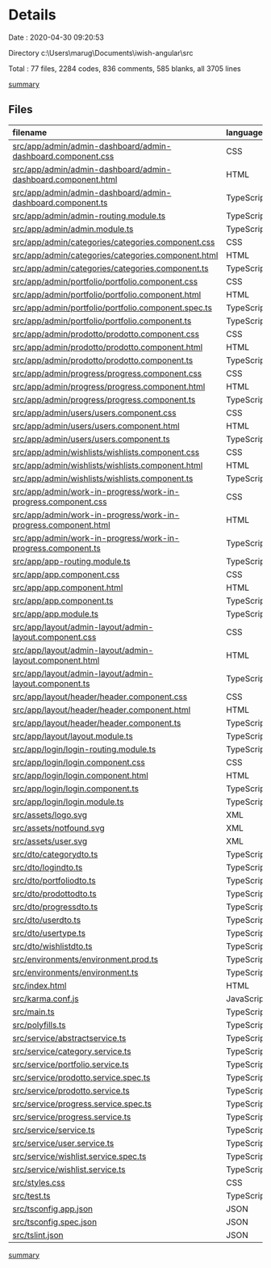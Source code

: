 # Details

Date : 2020-04-30 09:20:53

Directory c:\Users\marug\Documents\iwish-angular\src

Total : 77 files,  2284 codes, 836 comments, 585 blanks, all 3705 lines

[summary](results.md)

## Files
| filename | language | code | comment | blank | total |
| :--- | :--- | ---: | ---: | ---: | ---: |
| [src/app/admin/admin-dashboard/admin-dashboard.component.css](/src/app/admin/admin-dashboard/admin-dashboard.component.css) | CSS | 49 | 4 | 10 | 63 |
| [src/app/admin/admin-dashboard/admin-dashboard.component.html](/src/app/admin/admin-dashboard/admin-dashboard.component.html) | HTML | 6 | 8 | 2 | 16 |
| [src/app/admin/admin-dashboard/admin-dashboard.component.ts](/src/app/admin/admin-dashboard/admin-dashboard.component.ts) | TypeScript | 14 | 4 | 7 | 25 |
| [src/app/admin/admin-routing.module.ts](/src/app/admin/admin-routing.module.ts) | TypeScript | 28 | 12 | 1 | 41 |
| [src/app/admin/admin.module.ts](/src/app/admin/admin.module.ts) | TypeScript | 21 | 8 | 1 | 30 |
| [src/app/admin/categories/categories.component.css](/src/app/admin/categories/categories.component.css) | CSS | 119 | 1 | 24 | 144 |
| [src/app/admin/categories/categories.component.html](/src/app/admin/categories/categories.component.html) | HTML | 135 | 42 | 12 | 189 |
| [src/app/admin/categories/categories.component.ts](/src/app/admin/categories/categories.component.ts) | TypeScript | 77 | 0 | 14 | 91 |
| [src/app/admin/portfolio/portfolio.component.css](/src/app/admin/portfolio/portfolio.component.css) | CSS | 74 | 0 | 25 | 99 |
| [src/app/admin/portfolio/portfolio.component.html](/src/app/admin/portfolio/portfolio.component.html) | HTML | 77 | 2 | 20 | 99 |
| [src/app/admin/portfolio/portfolio.component.spec.ts](/src/app/admin/portfolio/portfolio.component.spec.ts) | TypeScript | 20 | 0 | 6 | 26 |
| [src/app/admin/portfolio/portfolio.component.ts](/src/app/admin/portfolio/portfolio.component.ts) | TypeScript | 53 | 0 | 18 | 71 |
| [src/app/admin/prodotto/prodotto.component.css](/src/app/admin/prodotto/prodotto.component.css) | CSS | 80 | 51 | 19 | 150 |
| [src/app/admin/prodotto/prodotto.component.html](/src/app/admin/prodotto/prodotto.component.html) | HTML | 92 | 86 | 8 | 186 |
| [src/app/admin/prodotto/prodotto.component.ts](/src/app/admin/prodotto/prodotto.component.ts) | TypeScript | 83 | 0 | 22 | 105 |
| [src/app/admin/progress/progress.component.css](/src/app/admin/progress/progress.component.css) | CSS | 69 | 151 | 16 | 236 |
| [src/app/admin/progress/progress.component.html](/src/app/admin/progress/progress.component.html) | HTML | 84 | 150 | 12 | 246 |
| [src/app/admin/progress/progress.component.ts](/src/app/admin/progress/progress.component.ts) | TypeScript | 71 | 0 | 33 | 104 |
| [src/app/admin/users/users.component.css](/src/app/admin/users/users.component.css) | CSS | 37 | 1 | 11 | 49 |
| [src/app/admin/users/users.component.html](/src/app/admin/users/users.component.html) | HTML | 69 | 0 | 2 | 71 |
| [src/app/admin/users/users.component.ts](/src/app/admin/users/users.component.ts) | TypeScript | 31 | 0 | 10 | 41 |
| [src/app/admin/wishlists/wishlists.component.css](/src/app/admin/wishlists/wishlists.component.css) | CSS | 12 | 0 | 3 | 15 |
| [src/app/admin/wishlists/wishlists.component.html](/src/app/admin/wishlists/wishlists.component.html) | HTML | 68 | 3 | 8 | 79 |
| [src/app/admin/wishlists/wishlists.component.ts](/src/app/admin/wishlists/wishlists.component.ts) | TypeScript | 36 | 0 | 12 | 48 |
| [src/app/admin/work-in-progress/work-in-progress.component.css](/src/app/admin/work-in-progress/work-in-progress.component.css) | CSS | 0 | 0 | 1 | 1 |
| [src/app/admin/work-in-progress/work-in-progress.component.html](/src/app/admin/work-in-progress/work-in-progress.component.html) | HTML | 5 | 0 | 0 | 5 |
| [src/app/admin/work-in-progress/work-in-progress.component.ts](/src/app/admin/work-in-progress/work-in-progress.component.ts) | TypeScript | 11 | 0 | 5 | 16 |
| [src/app/app-routing.module.ts](/src/app/app-routing.module.ts) | TypeScript | 10 | 9 | 3 | 22 |
| [src/app/app.component.css](/src/app/app.component.css) | CSS | 1 | 0 | 2 | 3 |
| [src/app/app.component.html](/src/app/app.component.html) | HTML | 1 | 1 | 0 | 2 |
| [src/app/app.component.ts](/src/app/app.component.ts) | TypeScript | 9 | 0 | 2 | 11 |
| [src/app/app.module.ts](/src/app/app.module.ts) | TypeScript | 24 | 7 | 3 | 34 |
| [src/app/layout/admin-layout/admin-layout.component.css](/src/app/layout/admin-layout/admin-layout.component.css) | CSS | 3 | 0 | 1 | 4 |
| [src/app/layout/admin-layout/admin-layout.component.html](/src/app/layout/admin-layout/admin-layout.component.html) | HTML | 10 | 0 | 1 | 11 |
| [src/app/layout/admin-layout/admin-layout.component.ts](/src/app/layout/admin-layout/admin-layout.component.ts) | TypeScript | 11 | 0 | 5 | 16 |
| [src/app/layout/header/header.component.css](/src/app/layout/header/header.component.css) | CSS | 0 | 61 | 0 | 61 |
| [src/app/layout/header/header.component.html](/src/app/layout/header/header.component.html) | HTML | 19 | 30 | 26 | 75 |
| [src/app/layout/header/header.component.ts](/src/app/layout/header/header.component.ts) | TypeScript | 14 | 0 | 5 | 19 |
| [src/app/layout/layout.module.ts](/src/app/layout/layout.module.ts) | TypeScript | 13 | 9 | 3 | 25 |
| [src/app/login/login-routing.module.ts](/src/app/login/login-routing.module.ts) | TypeScript | 11 | 9 | 3 | 23 |
| [src/app/login/login.component.css](/src/app/login/login.component.css) | CSS | 180 | 42 | 39 | 261 |
| [src/app/login/login.component.html](/src/app/login/login.component.html) | HTML | 34 | 21 | 10 | 65 |
| [src/app/login/login.component.ts](/src/app/login/login.component.ts) | TypeScript | 36 | 0 | 9 | 45 |
| [src/app/login/login.module.ts](/src/app/login/login.module.ts) | TypeScript | 14 | 6 | 4 | 24 |
| [src/assets/logo.svg](/src/assets/logo.svg) | XML | 1 | 0 | 0 | 1 |
| [src/assets/notfound.svg](/src/assets/notfound.svg) | XML | 26 | 0 | 1 | 27 |
| [src/assets/user.svg](/src/assets/user.svg) | XML | 72 | 1 | 1 | 74 |
| [src/dto/categorydto.ts](/src/dto/categorydto.ts) | TypeScript | 12 | 0 | 10 | 22 |
| [src/dto/logindto.ts](/src/dto/logindto.ts) | TypeScript | 9 | 0 | 5 | 14 |
| [src/dto/portfoliodto.ts](/src/dto/portfoliodto.ts) | TypeScript | 9 | 0 | 12 | 21 |
| [src/dto/prodottodto.ts](/src/dto/prodottodto.ts) | TypeScript | 18 | 0 | 11 | 29 |
| [src/dto/progressdto.ts](/src/dto/progressdto.ts) | TypeScript | 15 | 0 | 11 | 26 |
| [src/dto/userdto.ts](/src/dto/userdto.ts) | TypeScript | 7 | 8 | 8 | 23 |
| [src/dto/usertype.ts](/src/dto/usertype.ts) | TypeScript | 4 | 0 | 1 | 5 |
| [src/dto/wishlistdto.ts](/src/dto/wishlistdto.ts) | TypeScript | 11 | 0 | 8 | 19 |
| [src/environments/environment.prod.ts](/src/environments/environment.prod.ts) | TypeScript | 3 | 0 | 1 | 4 |
| [src/environments/environment.ts](/src/environments/environment.ts) | TypeScript | 3 | 11 | 3 | 17 |
| [src/index.html](/src/index.html) | HTML | 18 | 8 | 4 | 30 |
| [src/karma.conf.js](/src/karma.conf.js) | JavaScript | 29 | 2 | 2 | 33 |
| [src/main.ts](/src/main.ts) | TypeScript | 9 | 0 | 4 | 13 |
| [src/polyfills.ts](/src/polyfills.ts) | TypeScript | 1 | 55 | 8 | 64 |
| [src/service/abstractservice.ts](/src/service/abstractservice.ts) | TypeScript | 24 | 9 | 10 | 43 |
| [src/service/category.service.ts](/src/service/category.service.ts) | TypeScript | 14 | 0 | 3 | 17 |
| [src/service/portfolio.service.ts](/src/service/portfolio.service.ts) | TypeScript | 19 | 0 | 6 | 25 |
| [src/service/prodotto.service.spec.ts](/src/service/prodotto.service.spec.ts) | TypeScript | 9 | 0 | 4 | 13 |
| [src/service/prodotto.service.ts](/src/service/prodotto.service.ts) | TypeScript | 14 | 0 | 5 | 19 |
| [src/service/progress.service.spec.ts](/src/service/progress.service.spec.ts) | TypeScript | 9 | 0 | 4 | 13 |
| [src/service/progress.service.ts](/src/service/progress.service.ts) | TypeScript | 29 | 0 | 16 | 45 |
| [src/service/service.ts](/src/service/service.ts) | TypeScript | 8 | 8 | 8 | 24 |
| [src/service/user.service.ts](/src/service/user.service.ts) | TypeScript | 18 | 9 | 5 | 32 |
| [src/service/wishlist.service.spec.ts](/src/service/wishlist.service.spec.ts) | TypeScript | 9 | 0 | 4 | 13 |
| [src/service/wishlist.service.ts](/src/service/wishlist.service.ts) | TypeScript | 13 | 0 | 4 | 17 |
| [src/styles.css](/src/styles.css) | CSS | 3 | 0 | 2 | 5 |
| [src/test.ts](/src/test.ts) | TypeScript | 13 | 4 | 4 | 21 |
| [src/tsconfig.app.json](/src/tsconfig.app.json) | JSON | 9 | 3 | 0 | 12 |
| [src/tsconfig.spec.json](/src/tsconfig.spec.json) | JSON | 18 | 0 | 1 | 19 |
| [src/tslint.json](/src/tslint.json) | JSON | 17 | 0 | 1 | 18 |

[summary](results.md)
